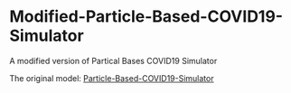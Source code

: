 # Modified-Particle-Based-COVID19-Simulator
A modified version of Partical Bases COVID19 Simulator

The original model: [Particle-Based-COVID19-Simulator](https://github.com/IS2AI/Particle-Based-COVID19-Simulator)
